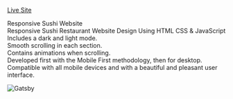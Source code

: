 <a href="https://sushi-responsive-restaurant.netlify.app/">Live Site</a>


Responsive Sushi Website <br>
Responsive Sushi Restaurant Website Design Using HTML CSS & JavaScript <br>
Includes a dark and light mode.  <br>
Smooth scrolling in each section.  <br>
Contains animations when scrolling.  <br>
Developed first with the Mobile First methodology, then for desktop. <br> 
Compatible with all mobile devices and with a beautiful and pleasant user interface.



<img alt="Gatsby" src="https://github.com/bedimcode/responsive-sushi-website/blob/main/preview.png"  />


